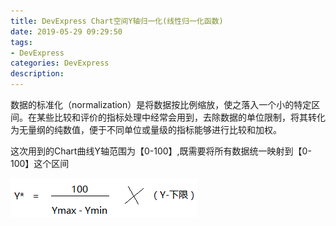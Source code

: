 ```yaml
---
title: DevExpress Chart空间Y轴归一化(线性归一化函数)
date: 2019-05-29 09:29:50
tags: 
- DevExpress
categories: DevExpress 
description: 
---
```

数据的标准化（normalization）是将数据按比例缩放，使之落入一个小的特定区间。在某些比较和评价的指标处理中经常会用到，去除数据的单位限制，将其转化为无量纲的纯数值，便于不同单位或量级的指标能够进行比较和加权。

这次用到的Chart曲线Y轴范围为【0-100】,既需要将所有数据统一映射到【0-100】这个区间

![](Chart空间Y轴归一化-线性归一化函数/584421-20170328090752108-1601665130.png)
